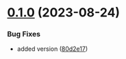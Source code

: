 # [0.1.0](https://github.com/asilas-soap/lerna-started-example/compare/80d2e177f5775584c90108fbd00b5756f80a2f7c...v0.1.0) (2023-08-24)


### Bug Fixes

* added version ([80d2e17](https://github.com/asilas-soap/lerna-started-example/commit/80d2e177f5775584c90108fbd00b5756f80a2f7c))



